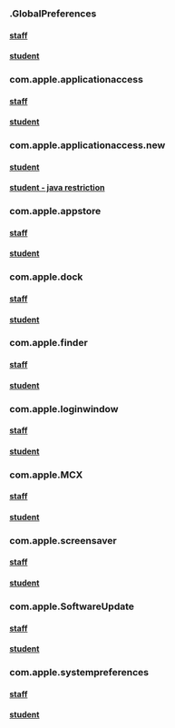 ### .GlobalPreferences
#### [staff](https://github.com/sincerelyjoshin/macOS-configuration-profiles/blob/master/.GlobalPreferences/staff/.GlobalPreferences.plist)
#### [student](https://github.com/sincerelyjoshin/macOS-configuration-profiles/blob/master/.GlobalPreferences/student/.GlobalPreferences.plist)
### com.apple.applicationaccess
#### [staff](https://github.com/sincerelyjoshin/macOS-configuration-profiles/blob/master/com.apple.applicationaccess/staff/com.apple.applicationaccess.plist)
#### [student](https://github.com/sincerelyjoshin/macOS-configuration-profiles/blob/master/com.apple.applicationaccess/student/com.apple.applicationaccess.plist)
### com.apple.applicationaccess.new
#### [student](https://github.com/sincerelyjoshin/macOS-configuration-profiles/blob/master/com.apple.applicationaccess.new/student/com.apple.applicationaccess.new.plist)
#### [student - java restriction](https://github.com/sincerelyjoshin/macOS-configuration-profiles/blob/master/com.apple.applicationaccess.new/student/java_restriction/com.apple.applicationaccess.new.plist)
### com.apple.appstore
#### [staff](https://github.com/sincerelyjoshin/macOS-configuration-profiles/blob/master/com.apple.appstore/staff/com.apple.appstore.plist)
#### [student](https://github.com/sincerelyjoshin/macOS-configuration-profiles/blob/master/com.apple.appstore/student/com.apple.appstore.plist)
### com.apple.dock
#### [staff](https://github.com/sincerelyjoshin/macOS-configuration-profiles/blob/master/com.apple.dock/staff/com.apple.dock.plist)
#### [student](https://github.com/sincerelyjoshin/macOS-configuration-profiles/blob/master/com.apple.dock/student/com.apple.dock.plist)
### com.apple.finder
#### [staff](https://github.com/sincerelyjoshin/macOS-configuration-profiles/blob/master/com.apple.finder/staff/com.apple.finder.plist)
#### [student](https://github.com/sincerelyjoshin/macOS-configuration-profiles/blob/master/com.apple.finder/student/com.apple.finder.plist)
### com.apple.loginwindow
#### [staff](https://github.com/sincerelyjoshin/macOS-configuration-profiles/blob/master/com.apple.loginwindow/staff/com.apple.loginwindow.plist)
#### [student](https://github.com/sincerelyjoshin/macOS-configuration-profiles/blob/master/com.apple.loginwindow/student/com.apple.loginwindow.plist)
### com.apple.MCX
#### [staff](https://github.com/sincerelyjoshin/macOS-configuration-profiles/blob/master/com.apple.MCX/staff/portable/com.apple.MCX.plist)
#### [student](https://github.com/sincerelyjoshin/macOS-configuration-profiles/blob/master/com.apple.MCX/student/portable/com.apple.MCX.plist)
### com.apple.screensaver
#### [staff](https://github.com/sincerelyjoshin/macOS-configuration-profiles/blob/master/com.apple.screensaver/staff/com.apple.screensaver.plist)
#### [student](https://github.com/sincerelyjoshin/macOS-configuration-profiles/blob/master/com.apple.screensaver/student/com.apple.screensaver.plist)
### com.apple.SoftwareUpdate
#### [staff](https://github.com/sincerelyjoshin/macOS-configuration-profiles/blob/master/com.apple.SoftwareUpdate/staff/com.apple.SoftwareUpdate.plist)
#### [student](https://github.com/sincerelyjoshin/macOS-configuration-profiles/blob/master/com.apple.SoftwareUpdate/student/com.apple.SoftwareUpdate.plist)
### com.apple.systempreferences
#### [staff](https://github.com/sincerelyjoshin/macOS-configuration-profiles/blob/master/com.apple.systempreferences/staff/com.apple.systempreferences.plist)
#### [student](https://github.com/sincerelyjoshin/macOS-configuration-profiles/blob/master/com.apple.systempreferences/student/com.apple.systempreferences.plist)
